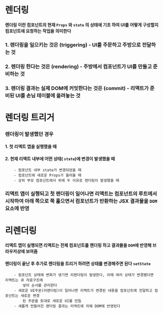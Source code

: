 # 렌더링 

#### 렌더링 이란 컴포넌트의 현재 ``Props`` 와 ``state`` 의 상태에 기초 하여 UI를 어떻게 구성할지 컴포넌트에 요청하는 작업을 의미한다

### 1. 렌더링을 일으키는 것은 (triggering) - UI를 주문하고 주방으로 전달하는 것

### 2. 렌더링 한다는 것은 (rendering) - 주방에서 컴포넌트가  UI를 만들고 준비하는 것

### 3. 렌더링 결과는 실제 DOM에 커밋한다는 것은 (commit) - 리액트가 준비된 UI를 손님 테이블에 올려놓는 것 

# 렌더링 트리거

### 렌더링이 발생했던 경우
#### 1. 첫 리액트 앱을 실행했을 때
#### 2. 현재 리액트 내부에 어떤 상태( ``state``)에 변경이 발생했을 때
		- 컴포넌트 내부 state가 변경되었을 때
		- 컴포넌트에 새로운 Props가 들어올 때
		- 상위 부모 컴포넌트에서 위에 두 이유로 렌더링이 발생했을 때

### 리액트 앱이 실행되고 첫 랜더링이 일어나면  리액트는 컴포넌트의 루트에서 시작하여 아래 쪽으로 쭉 훑으면서  컴포넌트가 반환하는 JSX 결과물을 ``DOM`` 요소에 반영

# 리렌더링
#### 리액트 앱이 실행되면 리액트는 전체 컴포넌트를 렌더링 하고 결과물을 ``DOM``에 반영해 브라우저상에 보여줌
#### 렌더링이 끝난 후 추가로 렌더링을 트리거 하려면 상태를 변경해주면 된다 ``setState``

		- 컴포넌트 상태에 변화가 생기면 리렌더링이 발생한다, 이때 여러 상태가 변경됐다면 리액트는 큐 자료구조에      
			넣어 순서를 관리한다
		- 새로운 UI주문(리렌더링)이 일어나면 리액트가 변경된 내용을 컴포넌트에 전달하고 컴포넌트는 새로운 변경 
			된 주문을 토대로 새로운 UI를 만듬
		- 새롭게 만들어진 렌더링 결과는 리액트에 의해 DOM에 반영된다